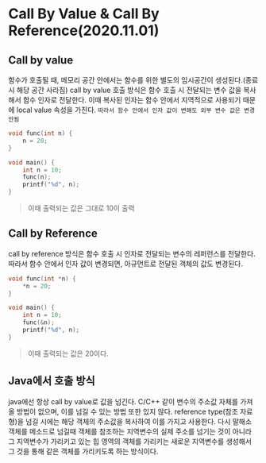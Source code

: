 # Call By Value & Call By Reference(2020.11.01)

## Call by value
함수가 호출될 때, 메모리 공간 안에서는 함수를 위한 별도의 임시공간이 생성된다.(종료 시 해당 공간 사라짐)  call by value 호출 방식은 함수 호출 시 전달되는 변수 값을 복사해서 함수 인자로 전달한다. 이때 복사된 인자는 함수 안에서 지역적으로 사용되기 때문에 local value 속성을 가진다. 
`따라서 함수 안에서 인자 값이 변해도 외부 변수 값은 변경 안됨`

```c
void func(int n) {
    n = 20;
}

void main() {
    int n = 10;
    func(n);
    printf("%d", n);
}

```
> 이때 출력되는 값은 그대로 10이 출력 

## Call by Reference
call by reference 방식은 함수 호출 시 인자로 전달되는 변수의 레퍼런스를 전달한다.
따라서 함수 안에서 인자 값이 변경되면, 아규먼트로 전달된 객체의 값도 변경된다. 

```c
void func(int *n) {
    *n = 20;
}

void main() {
    int n = 10;
    func(&n);
    printf("%d", n);
}
```
> 이때 출력되는 값은 20이다.

## Java에서 호출 방식 
java에선 항상 call by value로 값을 넘긴다. C/C++ 같이 변수의 주소값 자체를 가져올 방법이 없으며, 이를 넘길 수 있는 방법 또한 있지 않다. reference type(참조 자료형)을 넘길 시에는 해당 객체의 주소값을 복사하여 이를 가지고 사용한다. 
다시 말해소 객체를 메소드로 넘길때 객체를 참조하는 지역변수의 실제 주소를 넘기는 것이 아니라 그 지역변수가 가리키고 있는 힙 영역의 객체를 가리키는 새로운 지역변수를 생성해서 그 것을 통해 같은 객체를 가리키도록 하는 방식이다. 




























